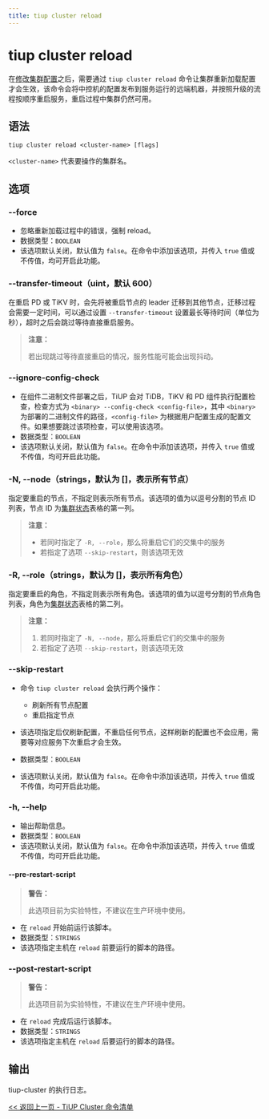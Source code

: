 ```yaml
---
title: tiup cluster reload
---
```


# tiup cluster reload

在[修改集群配置](/tiup/tiup-component-cluster-edit-config.md)之后，需要通过 `tiup cluster reload` 命令让集群重新加载配置才会生效，该命令会将中控机的配置发布到服务运行的远端机器，并按照升级的流程按顺序重启服务，重启过程中集群仍然可用。

## 语法

```shell
tiup cluster reload <cluster-name> [flags]
```

`<cluster-name>` 代表要操作的集群名。

## 选项

### --force

- 忽略重新加载过程中的错误，强制 reload。
- 数据类型：`BOOLEAN`
- 该选项默认关闭，默认值为 `false`。在命令中添加该选项，并传入 `true` 值或不传值，均可开启此功能。

### --transfer-timeout（uint，默认 600）

在重启 PD 或 TiKV 时，会先将被重启节点的 leader 迁移到其他节点，迁移过程会需要一定时间，可以通过设置 `--transfer-timeout` 设置最长等待时间（单位为秒），超时之后会跳过等待直接重启服务。

> **注意：**
>
> 若出现跳过等待直接重启的情况，服务性能可能会出现抖动。

### --ignore-config-check

- 在组件二进制文件部署之后，TiUP 会对 TiDB，TiKV 和 PD 组件执行配置检查，检查方式为 `<binary> --config-check <config-file>`，其中 `<binary>` 为部署的二进制文件的路径，`<config-file>` 为根据用户配置生成的配置文件。如果想要跳过该项检查，可以使用该选项。
- 数据类型：`BOOLEAN`
- 该选项默认关闭，默认值为 `false`。在命令中添加该选项，并传入 `true` 值或不传值，均可开启此功能。

### -N, --node（strings，默认为 []，表示所有节点）

指定要重启的节点，不指定则表示所有节点。该选项的值为以逗号分割的节点 ID 列表，节点 ID 为[集群状态](/tiup/tiup-component-cluster-display.md)表格的第一列。

> **注意：**
>
> + 若同时指定了 `-R, --role`，那么将重启它们的交集中的服务
> + 若指定了选项 `--skip-restart`，则该选项无效

### -R, --role（strings，默认为 []，表示所有角色）

指定要重启的角色，不指定则表示所有角色。该选项的值为以逗号分割的节点角色列表，角色为[集群状态](/tiup/tiup-component-cluster-display.md)表格的第二列。

> **注意：**
>
> 1. 若同时指定了 `-N, --node`，那么将重启它们的交集中的服务
> 2. 若指定了选项 `--skip-restart`，则该选项无效

### --skip-restart

- 命令 `tiup cluster reload` 会执行两个操作：

    - 刷新所有节点配置
    - 重启指定节点

- 该选项指定后仅刷新配置，不重启任何节点，这样刷新的配置也不会应用，需要等对应服务下次重启才会生效。
- 数据类型：`BOOLEAN`
- 该选项默认关闭，默认值为 `false`。在命令中添加该选项，并传入 `true` 值或不传值，均可开启此功能。

### -h, --help

- 输出帮助信息。
- 数据类型：`BOOLEAN`
- 该选项默认关闭，默认值为 `false`。在命令中添加该选项，并传入 `true` 值或不传值，均可开启此功能。

#### --pre-restart-script

> **警告：**
>
> 此选项目前为实验特性，不建议在生产环境中使用。

- 在 `reload` 开始前运行该脚本。
- 数据类型：`STRINGS`
- 该选项指定主机在 `reload` 前要运行的脚本的路径。

### --post-restart-script

> **警告：**
>
> 此选项目前为实验特性，不建议在生产环境中使用。

- 在 `reload` 完成后运行该脚本。
- 数据类型：`STRINGS`
- 该选项指定主机在 `reload` 后要运行的脚本的路径。

## 输出

tiup-cluster 的执行日志。

[<< 返回上一页 - TiUP Cluster 命令清单](/tiup/tiup-component-cluster.md#命令清单)